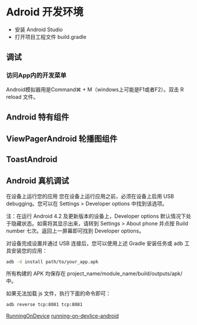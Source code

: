 # Adroid 开发环境

- 安装 Android Studio
- 打开项目工程文件 build.gradle

## 调试

### 访问App内的开发菜单

Android模拟器用是Command⌘ + M（windows上可能是F1或者F2）。双击 R reload 文件。

## Android 特有组件

## ViewPagerAndroid 轮播图组件

## ToastAndroid

## Android 真机调试

在设备上运行您的应用
您在设备上运行应用之前，必须在设备上启用 USB debugging。您可以在 Settings > Developer options 中找到该选项。

注：在运行 Android 4.2 及更新版本的设备上，Developer options 默认情况下处于隐藏状态。如需将其显示出来，请转到 Settings > About phone 并点按 Build number 七次。返回上一屏幕即可找到 Developer options。

对设备完成设置并通过 USB 连接后，您可以使用上述 Gradle 安装任务或 adb 工具安装您的应用：

```sh
adb -d install path/to/your_app.apk
```

所有构建的 APK 均保存在 project_name/module_name/build/outputs/apk/ 中。

如果无法加载 js 文件，执行下面的命令即可：

```sh
adb reverse tcp:8081 tcp:8081
```

[RunningOnDevice](https://developer.android.com/studio/build/building-cmdline.html#RunningOnDevice)
[running-on-devlice-android](https://reactnative.cn/docs/0.50/running-on-device-android.html)